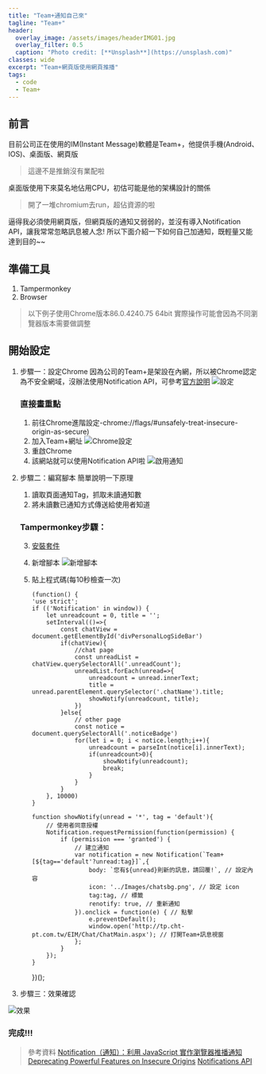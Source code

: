 ```yaml
---
title: "Team+通知自己來"
tagline: "Team+"
header:
  overlay_image: /assets/images/headerIMG01.jpg
  overlay_filter: 0.5
  caption: "Photo credit: [**Unsplash**](https://unsplash.com)"
classes: wide
excerpt: "Team+網頁版使用網頁推播"
tags:
  - code
  - Team+
---
```


## 前言
目前公司正在使用的IM(Instant Message)軟體是Team+，他提供手機(Android、IOS)、桌面版、網頁版
> 這邊不是推銷沒有業配啦

桌面版使用下來莫名地佔用CPU，初估可能是他的架構設計的關係
> 開了一堆chromium去run，超佔資源的啦

逼得我必須使用網頁版，但網頁版的通知又弱弱的，並沒有導入Notification API，讓我常常忽略訊息被人念!
所以下面介紹一下如何自己加通知，既輕量又能達到目的~~


## 準備工具
1. Tampermonkey
2. Browser
> 以下例子使用Chrome版本86.0.4240.75 64bit
> 實際操作可能會因為不同瀏覽器版本需要做調整

## 開始設定
1. 步驟一：設定Chrome
因為公司的Team+是架設在內網，所以被Chrome認定為不安全網域，沒辦法使用Notification API，可參考[官方說明](https://sites.google.com/a/chromium.org/dev/Home/chromium-security/deprecating-powerful-features-on-insecure-origins)
![設定](https://i.imgur.com/GCAVSkG.png)
	### 直接畫重點
   1. 前往Chrome進階設定-chrome://flags/#unsafely-treat-insecure-origin-as-secure)
   2. 加入Team+網址
		![Chrome設定](https://i.imgur.com/kLUhFLg.png)
	3. 重啟Chrome
	4. 該網站就可以使用Notification API啦
![啟用通知](https://i.imgur.com/zzjJ5PG.png)

2. 步驟二：編寫腳本
	簡單說明一下原理
	1. 讀取頁面通知Tag，抓取未讀通知數
	2. 將未讀數已通知方式傳送給使用者知道
	
	### Tampermonkey步驟：
	3. [安裝套件](https://chrome.google.com/webstore/detail/tampermonkey/dhdgffkkebhmkfjojejmpbldmpobfkfo?hl=zh-TW)
	
	4. 新增腳本
	![新增腳本](https://i.imgur.com/STbLQiI.png)
	5.  貼上程式碼(每10秒檢查一次)
	 
			(function() {
		    'use strict';
		    if (('Notification' in window)) {
		        let unreadcount = 0, title = '';
		        setInterval(()=>{
		            const chatView = document.getElementById('divPersonalLogSideBar')
		            if(chatView){
		                //chat page
		                const unreadList = chatView.querySelectorAll('.unreadCount');
		                unreadList.forEach(unread=>{
		                    unreadcount = unread.innerText;
		                    title = unread.parentElement.querySelector('.chatName').title;
		                    showNotify(unreadcount, title);
		                })
		            }else{
		                // other page
		                const notice = document.querySelectorAll('.noticeBadge')
		                for(let i = 0; i < notice.length;i++){
		                    unreadcount = parseInt(notice[i].innerText);
		                    if(unreadcount>0){
		                        showNotify(unreadcount);
		                        break;
		                    }
		                }
		            }
		        }, 10000)
		    }

		    function showNotify(unread = '*', tag = 'default'){
		        // 使用者同意授權
		        Notification.requestPermission(function(permission) {
		            if (permission === 'granted') {
		                // 建立通知
		                var notification = new Notification(`Team+[${tag=='default'?unread:tag}]`,{
		                    body: `您有${unread}則新的訊息，請回覆!`, // 設定內容
		                    icon: '../Images/chatsbg.png', // 設定 icon
		                    tag:tag, // 標籤
		                    renotify: true, // 重新通知
		                }).onclick = function(e) { // 點擊
		                    e.preventDefault();
		                    window.open('http://tp.cht-pt.com.tw/EIM/Chat/ChatMain.aspx'); // 打開Team+訊息視窗
		                };
		            }
		        });
		    }
		})();
			
3. 步驟三：效果確認


![效果](https://i.imgur.com/jYIkHhP.png)

### 完成!!!


> 參考資料
> [Notification（通知）：利用 JavaScript 實作瀏覽器推播通知](https://cythilya.github.io/2017/07/09/notification/#comment-3670533584)
> [Deprecating Powerful Features on Insecure Origins](https://sites.google.com/a/chromium.org/dev/Home/chromium-security/deprecating-powerful-features-on-insecure-origins)
>[Notifications API](https://notifications.spec.whatwg.org/)
<!--stackedit_data:
eyJoaXN0b3J5IjpbLTEyNzYxNTQ5NjksLTE2NjgxNjU3NzYsLT
E3MTYwNzg5NDBdfQ==
-->